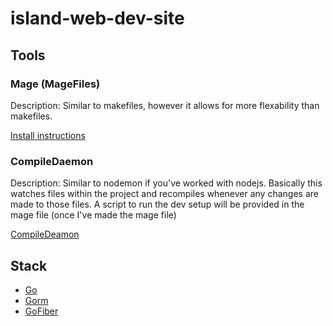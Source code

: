 # island-web-dev-site

## Tools

### Mage (MageFiles)

Description: Similar to makefiles, however it allows for more flexability than makefiles.

[Install instructions](https://magefile.org/)

### CompileDaemon

Description: Similar to nodemon if you've worked with nodejs. Basically this watches files within the project and recompiles whenever any changes are made to those files. A script to run the dev setup will be provided in the mage file (once I've made the mage file)

<!-- Todo: remove this once mage file is created -->

[CompileDeamon](https://github.com/githubnemo/CompileDaemon)

## Stack

- [Go](https://go.dev/)
- [Gorm](https://gorm.io/index.html)
- [GoFiber](https://gofiber.io/)
